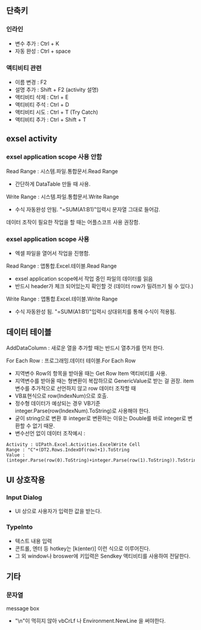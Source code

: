 ## 단축키 
### 인라인
 - 변수 추가 : Ctrl + K
 - 자동 완성 : Ctrl + space
  
### 액티비티 관련
 - 이름 변경 : F2
 - 설명 추가 : Shift + F2 (activity 설명)
 - 액티비티 삭제 : Ctrl + E
 - 액티비티 주석 : Ctrl + D 
 - 액티비티 시도 : Ctrl + T (Try Catch)
 - 액티비티 추가 : Ctrl + Shift + T 

## exsel activity
### exsel application scope 사용 안함
Read Range : 시스템.파일.통합문서.Read Range
 - 간단하게 DataTable 만들 때 사용.

Write Range : 시스템.파일.통합문서.Write Range
 - 수식 자동완성 안됨. "=SUM(A1:B1)"입력시 문자열 그대로 들어감.

데이터 조작이 필요한 작업을 할 때는 어플스코프 사용 권장함.

### exsel application scope 사용
- 엑셀 파일을 열어서 작업을 진행함.

Read Range : 앱통합.Excel.테이블.Read Range
- exsel application scope에서 작업 중인 파일의 데이터를 읽음
- 반드시 header가 체크 되어있는지 확인할 것 (데이터 row가 밀려쓰기 될 수 있다.)

Write Range : 앱통합.Excel.테이블.Write Range
- 수식 자동완성 됨. "=SUM(A1:B1)"입력시 상대위치를 통해 수식이 적용됨.

## 데이터 테이블
AddDataColumn : 새로운 열을 추가할 때는 반드시 열추가를 먼저 한다. 

For Each Row : 프로그래밍.데이터 테이블.For Each Row
- 지역변수 Row의 항목을 받아올 때는 Get Row Item 액티비티를 사용. 
- 지역변수를 받아올 때는 형변환이 복잡하므로 GenericValue로 받는 걸 권장.
item 변수를 추가적으로 선언하지 않고 row 데이터 조작할 때
- VB표현식으로 row(IndexNum)으로 호출.
- 정수형 데이터가 예상되는 경우 VB기준 integer.Parse(row(IndexNum).ToString)로 사용해야 한다.
- 굳이 string으로 변환 후 integer로 변환하는 이유는 Double를 바로 integer로 변환할 수 없기 때문.
- 변수선언 없이 데이터 조작예시 : 
```
Activity : UIPath.Excel.Activities.ExcelWrite Cell
Range : "C"+(DT2.Rows.IndexOf(row)+1).ToString
Value : (integer.Parse(row(0).ToString)+integer.Parse(row(1).ToString)).ToString
```

## UI 상호작용
### Input Dialog 
- UI 상으로 사용자가 입력한 값을 받는다.
  
### TypeInto
- 텍스트 내용 입력
- 콘트롤, 엔터 등 hotkey는 [k(enter)] 이런 식으로 이루어진다. 
- 그 외 window나 broswer에 키입력은 Sendkey 액티비티를 사용하여 전달한다.

## 기타
### 문자열
message box
- "\n"이 먹히지 않아 vbCrLf 나 Environment.NewLine 을 써야한다.